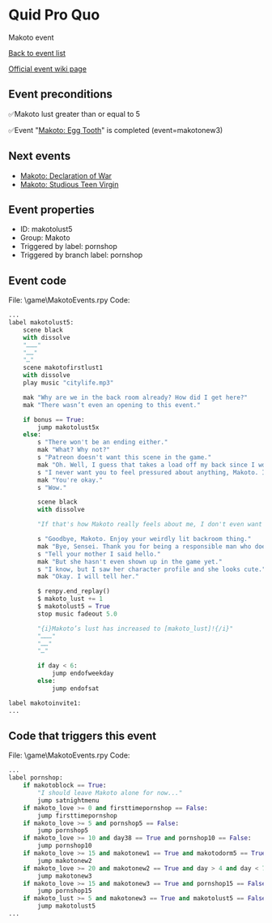 # Quid Pro Quo
Makoto event

[Back to event list](./../)

[Official event wiki page](https://lessonsinlove.wiki/index.php?title=Special%3ASearch&search=makotolust5&go=Go)



## Event preconditions
✅Makoto lust greater than or equal to 5

✅Event "[Makoto: Egg Tooth](./makotonew3.md)" is completed (event=makotonew3)



## Next events
* [Makoto: Declaration of War](./makotoinvite1.md)
* [Makoto: Studious Teen Virgin](./makotoinvite2.md)

## Event properties
* ID: makotolust5
* Group: Makoto
* Triggered by label: pornshop
* Triggered by branch label: pornshop

## Event code
File: \game\MakotoEvents.rpy
Code:
```python
...
label makotolust5:
    scene black
    with dissolve
    "………"
    "……"
    "…"
    scene makotofirstlust1
    with dissolve
    play music "citylife.mp3"

    mak "Why are we in the back room already? How did I get here?"
    mak "There wasn’t even an opening to this event."

    if bonus == True:
        jump makotolust5x
    else:
        s "There won't be an ending either."
        mak "What? Why not?"
        s "Patreon doesn't want this scene in the game."
        mak "Oh. Well, I guess that takes a load off my back since I won't feel pressured to hug you anymore."
        s "I never want you to feel pressured about anything, Makoto. I am nice."
        mak "You're okay."
        s "Wow."

        scene black
        with dissolve

        "If that's how Makoto really feels about me, I don't even want to be here anymore."

        s "Goodbye, Makoto. Enjoy your weirdly lit backroom thing."
        mak "Bye, Sensei. Thank you for being a responsible man who does not want to distract me while I am at work."
        s "Tell your mother I said hello."
        mak "But she hasn't even shown up in the game yet."
        s "I know, but I saw her character profile and she looks cute."
        mak "Okay. I will tell her."

        $ renpy.end_replay()
        $ makoto_lust += 1
        $ makotolust5 = True
        stop music fadeout 5.0

        "{i}Makoto’s lust has increased to [makoto_lust]!{/i}"
        "………"
        "……"
        "…"

        if day < 6:
            jump endofweekday
        else:
            jump endofsat

label makotoinvite1:
...
```

## Code that triggers this event
File: \game\MakotoEvents.rpy
Code:
```python
...
label pornshop:
    if makotoblock == True:
        "I should leave Makoto alone for now..."
        jump satnightmenu
    if makoto_love >= 0 and firsttimepornshop == False:
        jump firsttimepornshop
    if makoto_love >= 5 and pornshop5 == False:
        jump pornshop5
    if makoto_love >= 10 and day38 == True and pornshop10 == False:
        jump pornshop10
    if makoto_love >= 15 and makotonew1 == True and makotodorm5 == True and makotonew2 == False:
        jump makotonew2
    if makoto_love >= 20 and makotonew2 == True and day > 4 and day < 7 and makotonew3 == False:
        jump makotonew3
    if makoto_love >= 15 and makotonew3 == True and pornshop15 == False:
        jump pornshop15
    if makoto_lust >= 5 and makotonew3 == True and makotolust5 == False:
        jump makotolust5
...
```